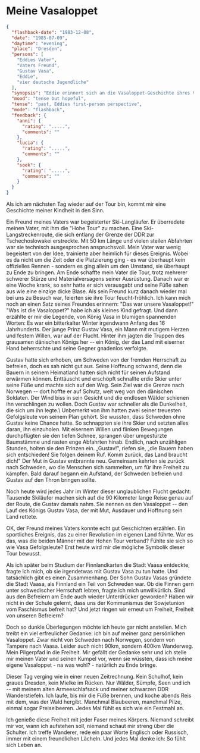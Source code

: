 # Meine Vasaloppet

```json
{
  "flashback-date": "1983-12-08",
  "date": "1985-07-09",
  "daytime": "evening",
  "place": "Dresden",
  "persons": [
    "Eddies Vater",
    "Vaters Freund",
    "Gustav Vasa",
    "Eddie",
    "vier deutsche Jugendliche"
  ],
  "synopsis": "Eddie erinnert sich an die Vasaloppet-Geschichte ihres Vaters und sieht ihre eigene Flucht als persönlichen Vasaloppet, bis sie im finnischen Wald auf vier junge Deutsche trifft.",
  "mood": "tense but hopeful",
  "tense": "past, Eddies first-person perspective",
  "mode": "flashback",
  "feedback": {
    "anni": {
      "rating": ".....",
      "comments": ""
    },
    "lucia": {
      "rating": ".....",
      "comments": ""
    },
    "soek": {
      "rating": ".....",
      "comments": ""
    }
  }
}
```

Als ich am nächsten Tag wieder auf der Tour bin, kommt mir eine Geschichte
meiner Kindheit in den Sinn.

Ein Freund meines Vaters war begeisterter Ski-Langläufer. Er überredete meinen
Vater, mit ihm die "Hohe Tour" zu machen. Eine Ski-Langstreckenroute, die sich
entlang der Grenze der DDR zur Tschechoslowakei erstreckte. Mit 50 km Länge und
vielen steilen Abfahrten war sie technisch ausgesprochen anspruchsvoll. Mein
Vater war wenig begeistert von der Idee, trainierte aber heimlich für dieses
Ereignis. Wobei es da nicht um die Zeit oder die Platzierung ging - es war
überhaupt kein offizielles Rennen - sondern es ging allein um den Umstand, sie
überhaupt zu Ende zu bringen. Am Ende schaffte mein Vater die Tour, trotz
mehrerer schwerer Stürze und Materialversagens seiner Ausrüstung. Danach war er
eine Woche krank, so sehr hatte er sich verausgabt und seine Füße sahen aus wie
eine einzige dicke Blase. Als sein Freund kurz danach wieder mal bei uns zu
Besuch war, feierten sie ihre Tour feucht-fröhlich. Ich kann mich noch an einen
Satz seines Freundes erinnern: "Das war unsere Vasaloppet!" "Was ist die
Vasaloppet?\" habe ich als kleines Kind gefragt. Und dann erzählte er mir die
Legende, von König Vasa in blumigen spannenden Worten: Es war ein bitterkalter
Winter irgendwann Anfang des 16 Jahrhunderts. Der junge Prinz Gustav Vasa, ein
Mann mit mutigem Herzen und festem Willen, war auf der Flucht. Hinter ihm jagten
die Truppen des grausamen dänischen Königs her -- ein König, der das Land mit
eiserner Hand beherrschte und seine Gegner gnadenlos verfolgte.

Gustav hatte sich erhoben, um Schweden von der fremden Herrschaft zu befreien,
doch es sah nicht gut aus. Seine Hoffnung schwand, denn die Bauern in seinem
Heimatland hatten sich nicht für seinen Aufstand erwärmen können. Enttäuscht und
erschöpft schnallte erdie Skier unter seine Füße und machte sich auf den Weg.
Sein Ziel war die Grenze nach Norwegen -- dort hoffte er auf Schutz, weit weg
von den dänischen Soldaten. Der Wind biss in sein Gesicht und die endlosen
Wälder schienen ihn verschlingen zu wollen. Doch Gustav war schneller als die
Dunkelheit, die sich um ihn legte.\ Unbemerkt von ihm hatten zwei seiner
treuesten Gefolgsleute von seinem Plan gehört. Sie wussten, dass Schweden ohne
Gustav keine Chance hatte. So schnappten sie ihre Skier und setzten alles daran,
ihn einzuholen. Mit eisernem Willen und flinken Bewegungen durchpflügten sie den
tiefen Schnee, sprangen über umgestürzte Baumstämme und rasten enge Abfahrten
hinab. Endlich, nach unzähligen Stunden, holten sie den Prinzen ein. „Gustav!",
riefen sie, „die Bauern haben sich entschieden! Sie folgen deinem Ruf. Komm
zurück, das Land braucht dich!" Der Mut in Gustav entbrannte neu. Gemeinsam
kehrten sie zurück nach Schweden, wo die Menschen sich sammelten, um für ihre
Freiheit zu kämpfen. Bald darauf begann ein Aufstand, der Schweden befreien und
Gustav auf den Thron bringen sollte.

Noch heute wird jedes Jahr im Winter dieser unglaublichen Flucht gedacht:
Tausende Skiläufer machen sich auf die 90 Kilometer lange Reise genau auf der
Route, die Gustav damals nahm. Sie nennen es den Vasaloppet -- den Lauf des
Königs Gustav Vasa, der mit Mut, Ausdauer und Hoffnung sein Land rettete.

OK, der Freund meines Vaters konnte echt gut Geschichten erzählen. Ein
sportliches Ereignis, das zu einer Revolution im eigenen Land führte. War es
das, was die beiden Männer mit der Hohen Tour verband? Fühlte sie sich so wie
Vasa Gefolgsleute? Erst heute wird mir die mögliche Symbolik dieser Tour
bewusst.

Als ich später beim Studium der Finnlandkarten die Stadt Vaasa entdeckte, fragte
ich mich, ob sie irgendetwas mit Gustav Vasa zu tun hatte. Und tatsächlich gibt
es einen Zusammenhang. Der Sohn Gustav Vasas gründete die Stadt Vaasa, als
Finnland ein Teil von Schweden war. Ob die Finnen gern unter schwedischer
Herrschaft lebten, fragte ich mich unwillkürlich. Sind aus den Befreiern am Ende
auch wieder Unterdrücker geworden? Haben wir nicht in der Schule gelernt, dass
uns der Kommunismus der Sowjetunion vom Faschismus befreit hat? Und jetzt ringen
wir erneut um Freiheit, Freiheit von unseren Befreiern?

Doch so dunkle Überlegungen möchte ich heute gar nicht anstellen. Mich treibt
ein viel erfreulicher Gedanke: ich bin auf meiner ganz persönlichen Vasaloppet.
Zwar nicht von Schweden nach Norwegen, sondern von Tampere nach Vaasa. Leider
auch nicht 90km, sondern 400km Wanderweg. Mein Pilgerpfad in die Freiheit. Mir
gefällt der Gedanke sehr und ich stelle mir meinen Vater und seinen Kumpel vor,
wenn sie wüssten, dass ich meine eigene Vasaloppet - na was wohl? - natürlich zu
Ende bringe.

Dieser Tag verging wie in einer neuen Zeitrechnung. Kein Schulhof, kein graues
Dresden, kein Mielke im Rücken. Nur Wälder, Sümpfe, Seen und ich -- mit meinem
alten Armeeschlafsack und meiner schwarzen DDR Wanderstiefeln. Ich laufe, bis
mir die Füße brennen, und koche abends Reis mit dem, was der Wald hergibt.
Manchmal Blaubeeren, manchmal Pilze, einmal sogar Preiselbeeren. Jedes Mal fühlt
es sich wie ein Festmahl an.

Ich genieße diese Freiheit mit jeder Faser meines Körpers. Niemand schreibt mir
vor, wann ich aufstehen soll, niemand schaut mir streng über die Schulter. Ich
treffe Wanderer, rede ein paar Worte Englisch oder Russisch, immer mit einem
freundlichen Lächeln. Und jedes Mal denke ich: So fühlt sich Leben an.
